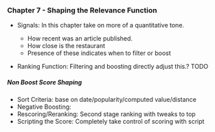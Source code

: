 ### Chapter 7 - Shaping the Relevance Function

- Signals: In this chapter take on more of a quantitative tone.  
  - How recent was an article published.
  - How close is the restaurant
  - Presence of these indicates when to filter or boost
   
- Ranking Function: Filtering and boosting directly adjust this.? TODO

##### Non Boost Score Shaping
 - Sort Criteria: base on date/popularity/computed value/distance
 - Negative Boosting: 
 - Rescoring/Reranking: Second stage ranking with tweaks to top
 - Scripting the Score: Completely take control of scoring with script
 
 

